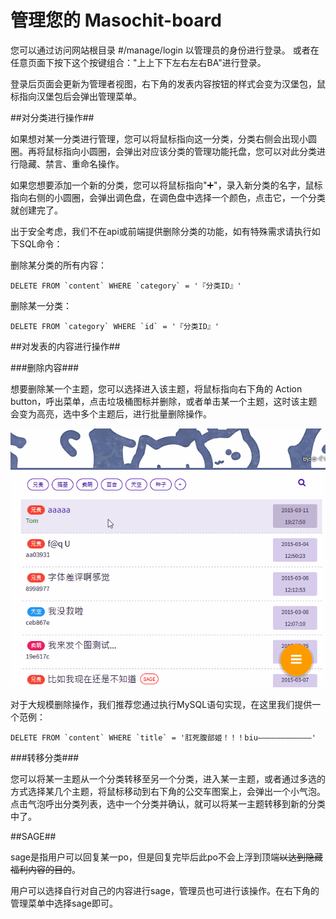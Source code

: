 # 管理您的 Masochit-board


您可以通过访问网站根目录 #/manage/login 以管理员的身份进行登录。
或者在任意页面下按下这个按键组合："上上下下左右左右BA"进行登录。

登录后页面会更新为管理者视图，右下角的发表内容按钮的样式会变为汉堡包，鼠标指向汉堡包后会弹出管理菜单。

##对分类进行操作##

如果想对某一分类进行管理，您可以将鼠标指向这一分类，分类右侧会出现小圆圈。再将鼠标指向小圆圈，会弹出对应该分类的管理功能托盘，您可以对此分类进行隐藏、禁言、重命名操作。

如果您想要添加一个新的分类，您可以将鼠标指向"➕"，录入新分类的名字，鼠标指向右侧的小圆圈，会弹出调色盘，在调色盘中选择一个颜色，点击它，一个分类就创建完了。

出于安全考虑，我们不在api或前端提供删除分类的功能，如有特殊需求请执行如下SQL命令：

删除某分类的所有内容：

    DELETE FROM `content` WHERE `category` = '『分类ID』'

删除某一分类：

    DELETE FROM `category` WHERE `id` = '『分类ID』'


##对发表的内容进行操作##

###删除内容###

想要删除某一个主题，您可以选择进入该主题，将鼠标指向右下角的 Action button，呼出菜单，点击垃圾桶图标并删除，或者单击某一个主题，这时该主题会变为高亮，选中多个主题后，进行批量删除操作。

![](delete.gif)

对于大规模删除操作，我们推荐您通过执行MySQL语句实现，在这里我们提供一个范例：

    DELETE FROM `content` WHERE `title` = '肛死腹部姬！！！biu————————————'
    
###转移分类###

您可以将某一主题从一个分类转移至另一个分类，进入某一主题，或者通过多选的方式选择某几个主题，将鼠标移动到右下角的公交车图案上，会弹出一个小气泡。点击气泡呼出分类列表，选中一个分类并确认，就可以将某一主题转移到新的分类中了。

##SAGE##

sage是指用户可以回复某一po，但是回复完毕后此po不会上浮到顶端~~以达到隐藏福利内容的目的~~。

用户可以选择自行对自己的内容进行sage，管理员也可进行该操作。在右下角的管理菜单中选择sage即可。

